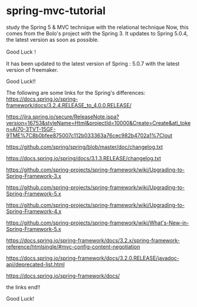 # spring-mvc-tutorial
study the Spring 5 &amp; MVC technique with the relational technique
Now, this comes from the Bolo's project with the Spring 3.
It updates to Spring 5.0.4, the latest version as soon as possible.

Good Luck！


It has been updated to the latest version of Spring : 5.0.7 with the latest version of freemaker.

Good Luck!!


The following are some links for the Spring's differences:
https://docs.spring.io/spring-framework/docs/3.2.4.RELEASE_to_4.0.0.RELEASE/

https://jira.spring.io/secure/ReleaseNote.jspa?version=16753&styleName=Html&projectId=10000&Create=Create&atl_token=AI70-3TVT-15GF-9TME%7C8b0bfee875007c112b033363a76cec982b4702a1%7Clout

https://github.com/spring/spring/blob/master/doc/changelog.txt

https://docs.spring.io/spring/docs/3.1.3.RELEASE/changelog.txt

https://github.com/spring-projects/spring-framework/wiki/Upgrading-to-Spring-Framework-3.x

https://github.com/spring-projects/spring-framework/wiki/Upgrading-to-Spring-Framework-5.x

https://github.com/spring-projects/spring-framework/wiki/Upgrading-to-Spring-Framework-4.x

https://github.com/spring-projects/spring-framework/wiki/What's-New-in-Spring-Framework-5.x

https://docs.spring.io/spring-framework/docs/3.2.x/spring-framework-reference/htmlsingle/#mvc-config-content-negotiation

https://docs.spring.io/spring-framework/docs/3.2.0.RELEASE/javadoc-api/deprecated-list.html

https://docs.spring.io/spring-framework/docs/

the links end!!

Good Luck!

